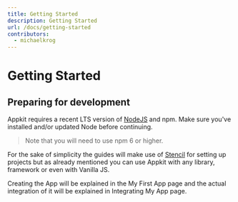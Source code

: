 ```yaml
---
title: Getting Started
description: Getting Started
url: /docs/getting-started
contributors:
  - michaelkrog
---
```


# Getting Started

## Preparing for development

Appkit requires a recent LTS version of [NodeJS](https://nodejs.org/) and npm. Make sure you've installed and/or updated Node before continuing.

> Note that you will need to use npm 6 or higher.

For the sake of simplicity the guides will make use of [Stencil](https://stenciljs.com) for setting up projects but as already mentioned you can use Appkit with any library, framework or even with Vanilla JS.

Creating the App will be explained in the <stencil-route-link url="/docs/my-first-app">My First App</stencil-route-link> page and the actual integration of it will be explained in <stencil-route-link url="/docs/integrating-my-app">Integrating My App</stencil-route-link> page. 
